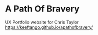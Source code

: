# A Path Of Bravery
UX Portfolio website for Chris Taylor
https://keeftango.github.io/apathofbravery/
